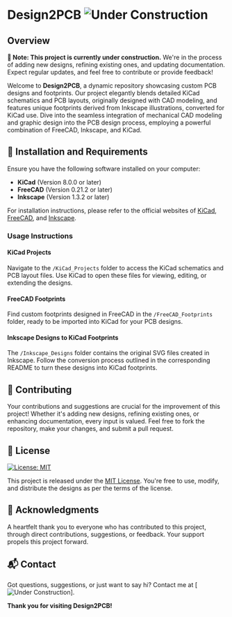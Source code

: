 # Design2PCB ![Under Construction](https://img.shields.io/badge/status-under%20construction-orange)

## Overview
**🚧 Note: This project is currently under construction.** We're in the process of adding new designs, refining existing ones, and updating documentation. Expect regular updates, and feel free to contribute or provide feedback!

Welcome to **Design2PCB**, a dynamic repository showcasing custom PCB designs and footprints. Our project elegantly blends detailed KiCad schematics and PCB layouts, originally designed with CAD modeling, and features unique footprints derived from Inkscape illustrations, converted for KiCad use. Dive into the seamless integration of mechanical CAD modeling and graphic design into the PCB design process, employing a powerful combination of FreeCAD, Inkscape, and KiCad.

## 🔧 Installation and Requirements
Ensure you have the following software installed on your computer:
- **KiCad** (Version 8.0.0 or later)
- **FreeCAD** (Version 0.21.2 or later)
- **Inkscape** (Version 1.3.2 or later)

For installation instructions, please refer to the official websites of [KiCad](https://www.kicad.org/), [FreeCAD](https://www.freecadweb.org/), and [Inkscape](https://inkscape.org/).

### Usage Instructions

#### KiCad Projects
Navigate to the `/KiCad_Projects` folder to access the KiCad schematics and PCB layout files. Use KiCad to open these files for viewing, editing, or extending the designs.

#### FreeCAD Footprints
Find custom footprints designed in FreeCAD in the `/FreeCAD_Footprints` folder, ready to be imported into KiCad for your PCB designs.

#### Inkscape Designs to KiCad Footprints
The `/Inkscape_Designs` folder contains the original SVG files created in Inkscape. Follow the conversion process outlined in the corresponding README to turn these designs into KiCad footprints.

## 🤝 Contributing
Your contributions and suggestions are crucial for the improvement of this project! Whether it's adding new designs, refining existing ones, or enhancing documentation, every input is valued. Feel free to fork the repository, make your changes, and submit a pull request.

## 📜 License
[![License: MIT](https://img.shields.io/badge/License-MIT-yellow.svg)](https://opensource.org/licenses/MIT)

This project is released under the [MIT License](LICENSE.txt). You're free to use, modify, and distribute the designs as per the terms of the license.

## 💖 Acknowledgments
A heartfelt thank you to everyone who has contributed to this project, through direct contributions, suggestions, or feedback. Your support propels this project forward.

## 📬 Contact
Got questions, suggestions, or just want to say hi? Contact me at [![Under Construction](https://img.shields.io/badge/status-under%20construction-orange)].

**Thank you for visiting Design2PCB!**
